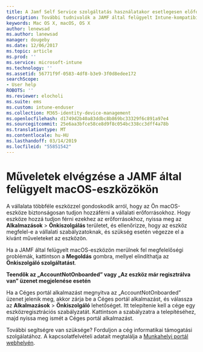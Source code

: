 ```yaml
---
title: A Jamf Self Service szolgáltatás használatakor esetlegesen előforduló hibák | Microsoft Docs
description: További tudnivalók a JAMF által felügyelt Intune-kompatibilis macOS-eszközről.
keywords: Mac OS X, macOS, OS X
author: lenewsad
ms.author: lanewsad
manager: dougeby
ms.date: 12/06/2017
ms.topic: article
ms.prod: ''
ms.service: microsoft-intune
ms.technology: ''
ms.assetid: 56771f9f-0583-4df8-b3e9-3f0d8edee172
searchScope:
- User help
ROBOTS: ''
ms.reviewer: elocholi
ms.suite: ems
ms.custom: intune-enduser
ms.collection: M365-identity-device-management
ms.openlocfilehash: d1749d2b40a83ddbc8b869bc33329f6c891a97e4
ms.sourcegitcommit: 25e6aa3bfce58ce8d9f8c054bc338cc3dff4a78b
ms.translationtype: MT
ms.contentlocale: hu-HU
ms.lasthandoff: 03/14/2019
ms.locfileid: "55851542"
---
```

# <a name="performing-actions-on-a-macos-device-managed-by-jamf"></a>Műveletek elvégzése a JAMF által felügyelt macOS-eszközökön

A vállalata többféle eszközzel gondoskodik arról, hogy az Ön macOS-eszköze biztonságosan tudjon hozzáférni a vállalati erőforrásokhoz. Hogy eszköze hozzá tudjon férni ezekhez az erőforrásokhoz, nyissa meg az **Alkalmazások** > **Önkiszolgálás** területet, és ellenőrizze, hogy az eszköz megfelel-e a vállalati szabályzatoknak, és szükség esetén végezze el a kívánt műveleteket az eszközön.

Ha a JAMF által felügyelt macOS-eszközön merülnek fel megfelelőségi problémák, kattintson a **Megoldás** gombra, mellyel elindíthatja az **Önkiszolgáló szolgáltatást**.

__Teendők az „AccountNotOnboarded” vagy „Az eszköz már regisztrálva van” üzenet megjelenése esetén__

Ha a Céges portál alkalmazást megnyitva az „AccountNotOnboarded” üzenet jelenik meg, akkor zárja be a Céges portál alkalmazást, és válassza az **Alkalmazások** > **Önkiszolgáló** lehetőséget. Itt telepítenie kell a cége egy eszközregisztrációs szabályzatát. Kattintson a szabályzatra a telepítéséhez, majd nyissa meg ismét a Céges portál alkalmazást.

További segítségre van szüksége? Forduljon a cég informatikai támogatási szolgálatához. A kapcsolatfelvételi adatait megtalálja a [Munkahelyi portál webhelyén](https://go.microsoft.com/fwlink/?linkid=2010980).
